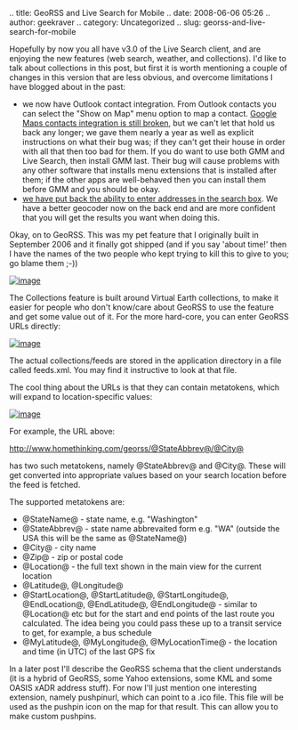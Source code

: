 .. title: GeoRSS and Live Search for Mobile
.. date: 2008-06-06 05:26
.. author: geekraver
.. category: Uncategorized
.. slug: georss-and-live-search-for-mobile

Hopefully by now you all have v3.0 of the Live Search client, and are
enjoying the new features (web search, weather, and collections). I'd
like to talk about collections in this post, but first it is worth
mentioning a couple of changes in this version that are less obvious,
and overcome limitations I have blogged about in the past:

-   we now have Outlook contact integration. From Outlook contacts you
    can select the "Show on Map" menu option to map a contact. [Google
    Maps contacts integration is still
    broken](http://geekraver.spaces.live.com/blog/cns!3690236EA2D48605!203.entry),
    but we can't let that hold us back any longer; we gave them nearly a
    year as well as explicit instructions on what their bug was; if they
    can't get their house in order with all that then too bad for them.
    If you do want to use both GMM and Live Search, then install GMM
    last. Their bug will cause problems with any other software that
    installs menu extensions that is installed after them; if the other
    apps are well-behaved then you can install them before GMM and you
    should be okay.
-   [we have put back the ability to enter addresses in the search
    box](http://geekraver.spaces.live.com/blog/cns!3690236EA2D48605!181.entry).
    We have a better geocoder now on the back end and are more confident
    that you will get the results you want when doing this.

Okay, on to GeoRSS. This was my pet feature that I originally built in
September 2006 and it finally got shipped (and if you say 'about time!'
then I have the names of the two people who kept trying to kill this to
give to you; go blame them ;-))

[![image](http://apecoder.files.wordpress.com/2011/06/image_thumb.png)](http://apecoder.files.wordpress.com/2011/06/image.png)

The Collections feature is built around Virtual Earth collections, to
make it easier for people who don't know/care about GeoRSS to use the
feature and get some value out of it. For the more hard-core, you can
enter GeoRSS URLs directly:

[![image](http://apecoder.files.wordpress.com/2011/06/image_thumb1.png)](http://apecoder.files.wordpress.com/2011/06/image1.png)

The actual collections/feeds are stored in the application directory in
a file called feeds.xml. You may find it instructive to look at that
file.

The cool thing about the URLs is that they can contain metatokens, which
will expand to location-specific values:

[![image](http://apecoder.files.wordpress.com/2011/06/image_thumb2.png)](http://apecoder.files.wordpress.com/2011/06/image2.png)

For example, the URL above:

<http://www.homethinking.com/georss/@StateAbbrev@/@City@>

has two such metatokens, namely @StateAbbrev@ and @City@. These will get
converted into appropriate values based on your search location before
the feed is fetched.

The supported metatokens are:

-   @StateName@ - state name, e.g. "Washington"
-   @StateAbbrev@ - state name abbrevaited form e.g. "WA" (outside the
    USA this will be the same as @StateName@)
-   @City@ - city name
-   @Zip@ - zip or postal code
-   @Location@ - the full text shown in the main view for the current
    location
-   @Latitude@, @Longitude@
-   @StartLocation@, @StartLatitude@, @StartLongitude@, @EndLocation@,
    @EndLatitude@, @EndLongitude@ - similar to @Location@ etc but for
    the start and end points of the last route you calculated. The idea
    being you could pass these up to a transit service to get, for
    example, a bus schedule
-   @MyLatitude@, @MyLongitude@, @MyLocationTime@ - the location and
    time (in UTC) of the last GPS fix

In a later post I'll describe the GeoRSS schema that the client
understands (it is a hybrid of GeoRSS, some Yahoo extensions, some KML
and some OASIS xADR address stuff). For now I'll just mention one
interesting extension, namely pushpinurl, which can point to a .ico
file. This file will be used as the pushpin icon on the map for that
result. This can allow you to make custom pushpins.